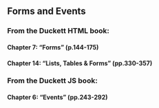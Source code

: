 ## Forms and Events

### From the Duckett HTML book:

#### Chapter 7: “Forms” (p.144-175)

#### Chapter 14: “Lists, Tables & Forms” (pp.330-357)


### From the Duckett JS book:

#### Chapter 6: “Events” (pp.243-292)